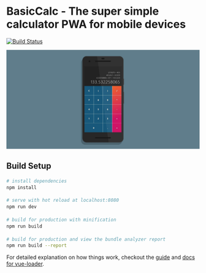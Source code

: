 # BasicCalc - The super simple calculator PWA for mobile devices

[![Build Status](https://travis-ci.com/adrianjost/Calculator-PWA.svg?branch=master)](https://travis-ci.com/adrianjost/Calculator-PWA)

[![BasicCalc Screenshot](./screenshot.jpg)](https://calculator.adrianjost.dev)

## Build Setup

``` bash
# install dependencies
npm install

# serve with hot reload at localhost:8080
npm run dev

# build for production with minification
npm run build

# build for production and view the bundle analyzer report
npm run build --report
```

For detailed explanation on how things work, checkout the [guide](http://vuejs-templates.github.io/webpack/) and [docs for vue-loader](http://vuejs.github.io/vue-loader).
